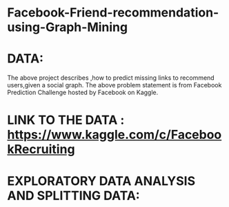 # Facebook-Friend-recommendation-using-Graph-Mining

# DATA:
The above project describes ,how to predict missing links to recommend users,given a social graph.
The above problem statement is from Facebook Prediction Challenge hosted by Facebook on Kaggle.
# LINK TO THE DATA :  https://www.kaggle.com/c/FacebookRecruiting

# EXPLORATORY DATA ANALYSIS AND SPLITTING DATA:






